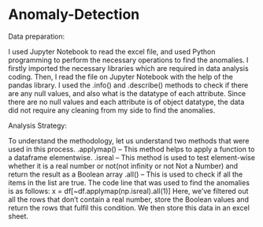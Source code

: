 # Anomaly-Detection
Data preparation:

I used Jupyter Notebook to read the excel file, and used Python programming to perform the necessary operations to find the anomalies.
I firstly imported the necessary libraries which are required in data analysis coding. Then, I read the file on Jupyter Notebook with the help of the pandas library.
I used the .info() and .describe() methods to check if there are any null values, and also what is the datatype of each attribute.
Since there are no null values and each attribute is of object datatype, the data did not require any cleaning from my side to find the anomalies. 

Analysis Strategy:

To understand the methodology, let us understand two methods that were used in this process.
.applymap() – This method helps to apply a function to a dataframe elementwise.
.isreal – This method is used to test element-wise whether it is a real number or not(not infinity or not Not a Number) and return the result as a Boolean array
.all() – This is used to check if all the items in the list are true.
The code line that was used to find the anomalies is as follows:
x = df[~df.applymap(np.isreal).all(1)]
Here, we’ve filtered out all the rows that don’t contain a real number, store the Boolean values and return the rows that fulfil this condition.
We then store this data in an excel sheet.


